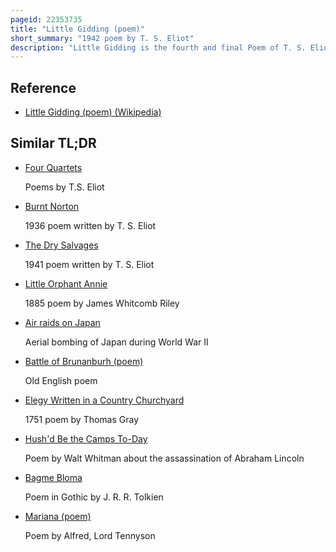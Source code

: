 ```yaml
---
pageid: 22353735
title: "Little Gidding (poem)"
short_summary: "1942 poem by T. S. Eliot"
description: "Little Gidding is the fourth and final Poem of T. S. Eliot's Four Quartets, a Series of Poems that discuss Time, Perspective, Humanity, and Salvation. It was published in September 1942 after being delayed for over a Year due to the Air-Raids on great Britain during World War Ii and Eliot's declining Health. The Title Refers to a small anglican Community in little Gidding in Huntingdonshire which was established in the 17th Century by Nicholas Ferrar and scattered during the english civil War."
---
```


## Reference

- [Little Gidding (poem) (Wikipedia)](https://en.wikipedia.org/?curid=22353735)

## Similar TL;DR

- [Four Quartets](/tldr/en/four-quartets)

  Poems by T.S. Eliot

- [Burnt Norton](/tldr/en/burnt-norton)

  1936 poem written by T. S. Eliot

- [The Dry Salvages](/tldr/en/the-dry-salvages)

  1941 poem written by T. S. Eliot

- [Little Orphant Annie](/tldr/en/little-orphant-annie)

  1885 poem by James Whitcomb Riley

- [Air raids on Japan](/tldr/en/air-raids-on-japan)

  Aerial bombing of Japan during World War II

- [Battle of Brunanburh (poem)](/tldr/en/battle-of-brunanburh-poem)

  Old English poem

- [Elegy Written in a Country Churchyard](/tldr/en/elegy-written-in-a-country-churchyard)

  1751 poem by Thomas Gray

- [Hush'd Be the Camps To-Day](/tldr/en/hushd-be-the-camps-to-day)

  Poem by Walt Whitman about the assassination of Abraham Lincoln

- [Bagme Bloma](/tldr/en/bagme-bloma)

  Poem in Gothic by J. R. R. Tolkien

- [Mariana (poem)](/tldr/en/mariana-poem)

  Poem by Alfred, Lord Tennyson
